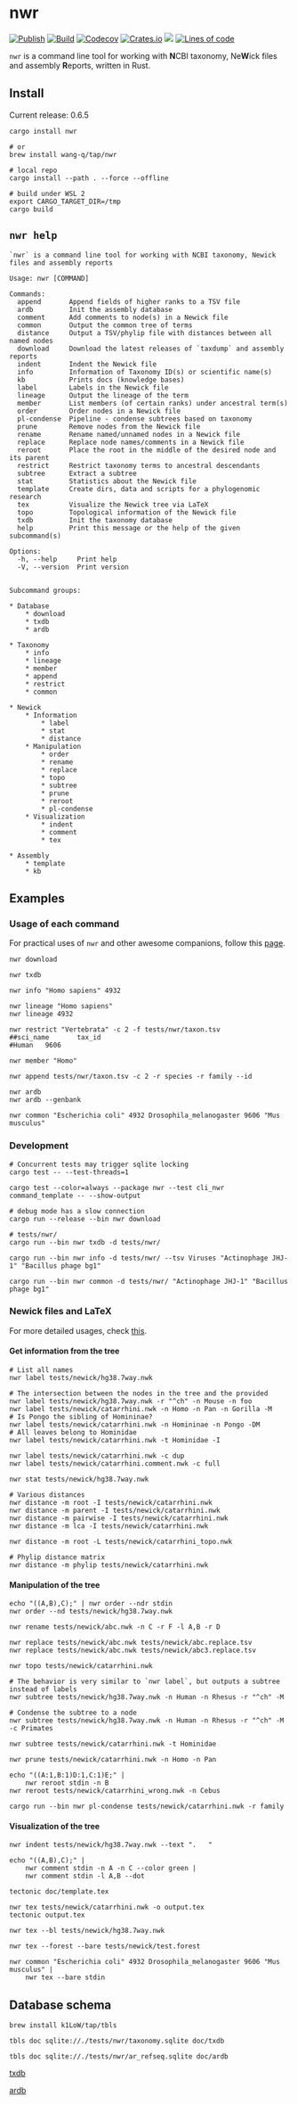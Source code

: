 # nwr

[![Publish](https://github.com/wang-q/nwr/actions/workflows/publish.yml/badge.svg)](https://github.com/wang-q/nwr/actions)
[![Build](https://github.com/wang-q/nwr/actions/workflows/build.yml/badge.svg)](https://github.com/wang-q/nwr/actions)
[![Codecov](https://img.shields.io/codecov/c/github/wang-q/nwr/master.svg)](https://codecov.io/github/wang-q/nwr?branch=master)
[![Crates.io](https://img.shields.io/crates/v/nwr.svg)](https://crates.io/crates/nwr)
![](https://img.shields.io/crates/d/nwr?label=downloads%20%28crates.io%29)
[![Lines of code](https://www.aschey.tech/tokei/github/wang-q/nwr)](https://github.com//wang-q/nwr)

`nwr` is a command line tool for working with **N**CBI taxonomy, Ne**W**ick files and assembly
**R**eports, written in Rust.

## Install

Current release: 0.6.5

```shell
cargo install nwr

# or
brew install wang-q/tap/nwr

# local repo
cargo install --path . --force --offline

# build under WSL 2
export CARGO_TARGET_DIR=/tmp
cargo build

```

## `nwr help`

```text
`nwr` is a command line tool for working with NCBI taxonomy, Newick files and assembly reports

Usage: nwr [COMMAND]

Commands:
  append       Append fields of higher ranks to a TSV file
  ardb         Init the assembly database
  comment      Add comments to node(s) in a Newick file
  common       Output the common tree of terms
  distance     Output a TSV/phylip file with distances between all named nodes
  download     Download the latest releases of `taxdump` and assembly reports
  indent       Indent the Newick file
  info         Information of Taxonomy ID(s) or scientific name(s)
  kb           Prints docs (knowledge bases)
  label        Labels in the Newick file
  lineage      Output the lineage of the term
  member       List members (of certain ranks) under ancestral term(s)
  order        Order nodes in a Newick file
  pl-condense  Pipeline - condense subtrees based on taxonomy
  prune        Remove nodes from the Newick file
  rename       Rename named/unnamed nodes in a Newick file
  replace      Replace node names/comments in a Newick file
  reroot       Place the root in the middle of the desired node and its parent
  restrict     Restrict taxonomy terms to ancestral descendants
  subtree      Extract a subtree
  stat         Statistics about the Newick file
  template     Create dirs, data and scripts for a phylogenomic research
  tex          Visualize the Newick tree via LaTeX
  topo         Topological information of the Newick file
  txdb         Init the taxonomy database
  help         Print this message or the help of the given subcommand(s)

Options:
  -h, --help     Print help
  -V, --version  Print version


Subcommand groups:

* Database
    * download
    * txdb
    * ardb

* Taxonomy
    * info
    * lineage
    * member
    * append
    * restrict
    * common

* Newick
    * Information
        * label
        * stat
        * distance
    * Manipulation
        * order
        * rename
        * replace
        * topo
        * subtree
        * prune
        * reroot
        * pl-condense
    * Visualization
        * indent
        * comment
        * tex

* Assembly
    * template
    * kb

```

## Examples

### Usage of each command

For practical uses of `nwr` and other awesome companions, follow this [page](doc/ncbi_ar.md).

```shell
nwr download

nwr txdb

nwr info "Homo sapiens" 4932

nwr lineage "Homo sapiens"
nwr lineage 4932

nwr restrict "Vertebrata" -c 2 -f tests/nwr/taxon.tsv
##sci_name       tax_id
#Human   9606

nwr member "Homo"

nwr append tests/nwr/taxon.tsv -c 2 -r species -r family --id

nwr ardb
nwr ardb --genbank

nwr common "Escherichia coli" 4932 Drosophila_melanogaster 9606 "Mus musculus"

```

### Development

```shell
# Concurrent tests may trigger sqlite locking
cargo test -- --test-threads=1

cargo test --color=always --package nwr --test cli_nwr command_template -- --show-output

# debug mode has a slow connection
cargo run --release --bin nwr download

# tests/nwr/
cargo run --bin nwr txdb -d tests/nwr/

cargo run --bin nwr info -d tests/nwr/ --tsv Viruses "Actinophage JHJ-1" "Bacillus phage bg1"

cargo run --bin nwr common -d tests/nwr/ "Actinophage JHJ-1" "Bacillus phage bg1"

```

### Newick files and LaTeX

For more detailed usages, check [this](tree/README.md).

#### Get information from the tree

```shell
# List all names
nwr label tests/newick/hg38.7way.nwk

# The intersection between the nodes in the tree and the provided
nwr label tests/newick/hg38.7way.nwk -r "^ch" -n Mouse -n foo
nwr label tests/newick/catarrhini.nwk -n Homo -n Pan -n Gorilla -M
# Is Pongo the sibling of Homininae?
nwr label tests/newick/catarrhini.nwk -n Homininae -n Pongo -DM
# All leaves belong to Hominidae
nwr label tests/newick/catarrhini.nwk -t Hominidae -I

nwr label tests/newick/catarrhini.nwk -c dup
nwr label tests/newick/catarrhini.comment.nwk -c full

nwr stat tests/newick/hg38.7way.nwk

# Various distances
nwr distance -m root -I tests/newick/catarrhini.nwk
nwr distance -m parent -I tests/newick/catarrhini.nwk
nwr distance -m pairwise -I tests/newick/catarrhini.nwk
nwr distance -m lca -I tests/newick/catarrhini.nwk

nwr distance -m root -L tests/newick/catarrhini_topo.nwk

# Phylip distance matrix
nwr distance -m phylip tests/newick/catarrhini.nwk

```

#### Manipulation of the tree

```shell
echo "((A,B),C);" | nwr order --ndr stdin
nwr order --nd tests/newick/hg38.7way.nwk

nwr rename tests/newick/abc.nwk -n C -r F -l A,B -r D

nwr replace tests/newick/abc.nwk tests/newick/abc.replace.tsv
nwr replace tests/newick/abc.nwk tests/newick/abc3.replace.tsv

nwr topo tests/newick/catarrhini.nwk

# The behavior is very similar to `nwr label`, but outputs a subtree instead of labels
nwr subtree tests/newick/hg38.7way.nwk -n Human -n Rhesus -r "^ch" -M

# Condense the subtree to a node
nwr subtree tests/newick/hg38.7way.nwk -n Human -n Rhesus -r "^ch" -M -c Primates

nwr subtree tests/newick/catarrhini.nwk -t Hominidae

nwr prune tests/newick/catarrhini.nwk -n Homo -n Pan

echo "((A:1,B:1)D:1,C:1)E;" |
    nwr reroot stdin -n B
nwr reroot tests/newick/catarrhini_wrong.nwk -n Cebus

cargo run --bin nwr pl-condense tests/newick/catarrhini.nwk -r family

```

#### Visualization of the tree

```shell
nwr indent tests/newick/hg38.7way.nwk --text ".   "

echo "((A,B),C);" |
    nwr comment stdin -n A -n C --color green |
    nwr comment stdin -l A,B --dot

tectonic doc/template.tex

nwr tex tests/newick/catarrhini.nwk -o output.tex
tectonic output.tex

nwr tex --bl tests/newick/hg38.7way.nwk

nwr tex --forest --bare tests/newick/test.forest

nwr common "Escherichia coli" 4932 Drosophila_melanogaster 9606 "Mus musculus" |
    nwr tex --bare stdin

```

## Database schema

```shell
brew install k1LoW/tap/tbls

tbls doc sqlite://./tests/nwr/taxonomy.sqlite doc/txdb

tbls doc sqlite://./tests/nwr/ar_refseq.sqlite doc/ardb

```

[txdb](./doc/txdb/README.md)

[ardb](./doc/ardb/README.md)
